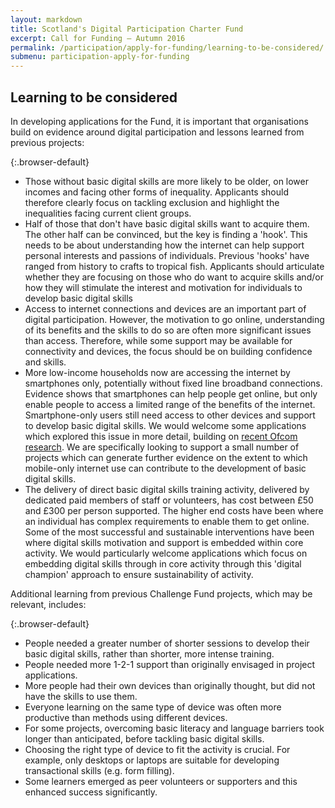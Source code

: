 ```yaml
---
layout: markdown
title: Scotland's Digital Participation Charter Fund
excerpt: Call for Funding – Autumn 2016
permalink: /participation/apply-for-funding/learning-to-be-considered/
submenu: participation-apply-for-funding
---
```


## Learning to be considered

In developing applications for the Fund, it is important that organisations build on evidence around digital participation and lessons learned from previous projects:

{:.browser-default}
* Those without basic digital skills are more likely to be older, on lower incomes and facing other forms of inequality. Applicants should therefore clearly focus on tackling exclusion and highlight the inequalities facing current client groups.
* Half of those that don't have basic digital skills want to acquire them. The other half can be convinced, but the key is finding a &#39;hook&#39;. This needs to be about understanding how the internet can help support personal interests and passions of individuals. Previous &#39;hooks&#39; have ranged from history to crafts to tropical fish. Applicants should articulate whether they are focusing on those who do want to acquire skills and/or how they will stimulate the interest and motivation for individuals to develop basic digital skills
* Access to internet connections and devices are an important part of digital participation. However, the motivation to go online, understanding of its benefits and the skills to do so are often more significant issues than access. Therefore, while some support may be available for connectivity and devices, the focus should be on building confidence and skills.
* More low-income households now are accessing the internet by smartphones only, potentially without fixed line broadband connections. Evidence shows that smartphones can help people get online, but only enable people to access a limited range of the benefits of the internet. Smartphone-only users still need access to other devices and support to develop basic digital skills. We would welcome some applications which explored this issue in more detail, building on [recent Ofcom research](https://www.ofcom.org.uk/research-and-data/telecoms-research/smartphone-by-default-2016).  We are specifically looking to support a small number of projects which can generate further evidence on the extent to which mobile-only internet use can contribute to the development of basic digital skills.
* The delivery of direct basic digital skills training activity, delivered by dedicated paid members of staff or volunteers, has cost between £50 and £300 per person supported. The higher end costs have been where an individual has complex requirements to enable them to get online.  Some of the most successful and sustainable interventions have been where digital skills motivation and support is embedded within core activity. We would particularly welcome applications which focus on embedding digital skills through in core activity through this &#39;digital champion&#39; approach to ensure sustainability of activity.

Additional learning from previous Challenge Fund projects, which may be relevant, includes:

{:.browser-default}
* People needed a greater number of shorter sessions to develop their basic digital skills, rather than shorter, more intense training.
* People needed more 1-2-1 support than originally envisaged in project applications.
* More people had their own devices than originally thought, but did not have the skills to use them.
* Everyone learning on the same type of device was often more productive than methods using different devices.
* For some projects, overcoming basic literacy and language barriers took longer than anticipated, before tackling basic digital skills.
* Choosing the right type of device to fit the activity is crucial. For example, only desktops or laptops are suitable for developing transactional skills (e.g. form filling).
* Some learners emerged as peer volunteers or supporters and this enhanced success significantly.